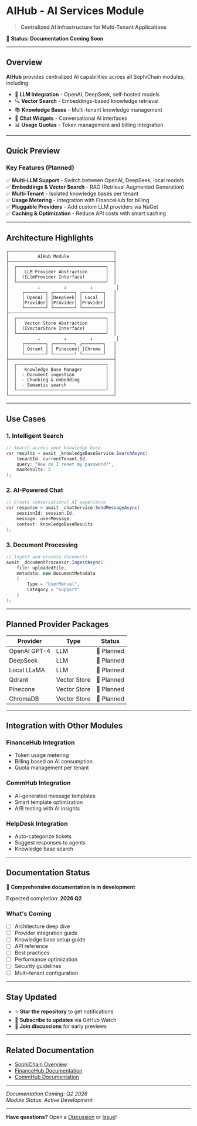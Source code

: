 # AIHub - AI Services Module

> **Centralized AI Infrastructure for Multi-Tenant Applications**

🚧 **Status: Documentation Coming Soon**

---

## Overview

**AIHub** provides centralized AI capabilities across all SophiChain modules, including:

- 🤖 **LLM Integration** - OpenAI, DeepSeek, self-hosted models
- 🔍 **Vector Search** - Embeddings-based knowledge retrieval
- 📚 **Knowledge Bases** - Multi-tenant knowledge management
- 💬 **Chat Widgets** - Conversational AI interfaces
- 📊 **Usage Quotas** - Token management and billing integration

---

## Quick Preview

### Key Features (Planned)

✅ **Multi-LLM Support** - Switch between OpenAI, DeepSeek, local models  
✅ **Embeddings & Vector Search** - RAG (Retrieval Augmented Generation)  
✅ **Multi-Tenant** - Isolated knowledge bases per tenant  
✅ **Usage Metering** - Integration with FinanceHub for billing  
✅ **Pluggable Providers** - Add custom LLM providers via NuGet  
✅ **Caching & Optimization** - Reduce API costs with smart caching

---

## Architecture Highlights

```
┌────────────────────────────────────────┐
│           AIHub Module                 │
├────────────────────────────────────────┤
│  ┌──────────────────────────────────┐  │
│  │   LLM Provider Abstraction       │  │
│  │  (ILlmProvider Interface)        │  │
│  └──────────────────────────────────┘  │
│           ↓         ↓         ↓         │
│     ┌────────┐ ┌────────┐ ┌────────┐   │
│     │ OpenAI │ │DeepSeek│ │ Local  │   │
│     │Provider│ │Provider│ │Provider│   │
│     └────────┘ └────────┘ └────────┘   │
├────────────────────────────────────────┤
│  ┌──────────────────────────────────┐  │
│  │   Vector Store Abstraction       │  │
│  │  (IVectorStore Interface)        │  │
│  └──────────────────────────────────┘  │
│           ↓         ↓         ↓         │
│     ┌────────┐ ┌────────┐ ┌────────┐   │
│     │ Qdrant │ │ Pinecone│ │Chroma │   │
│     └────────┘ └────────┘ └────────┘   │
├────────────────────────────────────────┤
│  ┌──────────────────────────────────┐  │
│  │   Knowledge Base Manager         │  │
│  │  - Document ingestion            │  │
│  │  - Chunking & embedding          │  │
│  │  - Semantic search               │  │
│  └──────────────────────────────────┘  │
└────────────────────────────────────────┘
```

---

## Use Cases

### 1. Intelligent Search
```csharp
// Search across your knowledge base
var results = await _knowledgeBaseService.SearchAsync(
    tenantId: currentTenant.Id,
    query: "How do I reset my password?",
    maxResults: 5
);
```

### 2. AI-Powered Chat
```csharp
// Create conversational AI experience
var response = await _chatService.SendMessageAsync(
    sessionId: session.Id,
    message: userMessage,
    context: knowledgeBaseResults
);
```

### 3. Document Processing
```csharp
// Ingest and process documents
await _documentProcessor.IngestAsync(
    file: uploadedFile,
    metadata: new DocumentMetadata
    {
        Type = "UserManual",
        Category = "Support"
    }
);
```

---

## Planned Provider Packages

| Provider | Type | Status |
|----------|------|--------|
| OpenAI GPT-4 | LLM | 🔴 Planned |
| DeepSeek | LLM | 🔴 Planned |
| Local LLaMA | LLM | 🔴 Planned |
| Qdrant | Vector Store | 🔴 Planned |
| Pinecone | Vector Store | 🔴 Planned |
| ChromaDB | Vector Store | 🔴 Planned |

---

## Integration with Other Modules

### FinanceHub Integration
- Token usage metering
- Billing based on AI consumption
- Quota management per tenant

### CommHub Integration
- AI-generated message templates
- Smart template optimization
- A/B testing with AI insights

### HelpDesk Integration
- Auto-categorize tickets
- Suggest responses to agents
- Knowledge base search

---

## Documentation Status

📝 **Comprehensive documentation is in development**

Expected completion: **2026 Q2**

### What's Coming

- [ ] Architecture deep dive
- [ ] Provider integration guide
- [ ] Knowledge base setup guide
- [ ] API reference
- [ ] Best practices
- [ ] Performance optimization
- [ ] Security guidelines
- [ ] Multi-tenant configuration

---

## Stay Updated

- ⭐ **Star the repository** to get notifications
- 📧 **Subscribe to updates** via GitHub Watch
- 💬 **Join discussions** for early previews

---

## Related Documentation

- [SophiChain Overview](../../README.md)
- [FinanceHub Documentation](../financehub/README.md)
- [CommHub Documentation](../commhub/README.md)

---

*Documentation Coming: Q2 2026*  
*Module Status: Active Development*

---

**Have questions?** Open a [Discussion](https://github.com/sophichain/sophichain/discussions) or [Issue](https://github.com/sophichain/sophichain/issues)!
